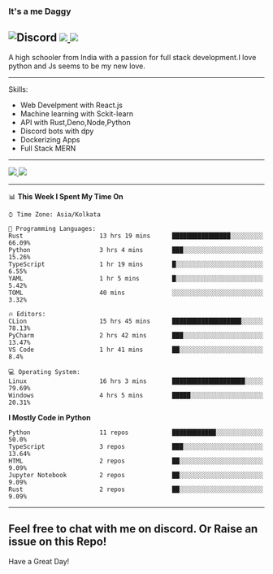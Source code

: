 
### It's a me Daggy

![Discord](https://img.shields.io/discord/491175207122370581?color=black&label=Discord&logo=discord) ![](https://img.shields.io/endpoint?url=https://dev.discordprofiles.me/api/badge/vscode/491174779278065689)<a href="https://github.com/Daggy1234">
  <img src="https://komarev.com/ghpvc/?username=Daggy1234&style=flat-square" />
</a>
 ----

A high schooler from India with a passion for full stack development.I love python and Js seems to be my new love. 

-----

Skills:

- Web Develpment with React.js
- Machine learning with Sckit-learn
- API with Rust,Deno,Node,Python
- Discord bots with dpy
- Dockerizing Apps
- Full Stack MERN

-----
<a href="https://github.com/Daggy1234">
  <img src="https://github-readme-stats.vercel.app/api?username=Daggy1234&show_icons=true&hide_border=true" />
</a><a href="https://github.com/Daggy1234">
  <img src="https://github-readme-stats.vercel.app/api/top-langs/?username=Daggy1234&layout=compact&langs_count=9&hide=css,html" />
</a>

---

<!--START_SECTION:waka-->
📊 **This Week I Spent My Time On** 

```text
⌚︎ Time Zone: Asia/Kolkata

💬 Programming Languages: 
Rust                     13 hrs 19 mins      ████████████████░░░░░░░░░   66.09% 
Python                   3 hrs 4 mins        ███░░░░░░░░░░░░░░░░░░░░░░   15.26% 
TypeScript               1 hr 19 mins        █░░░░░░░░░░░░░░░░░░░░░░░░   6.55% 
YAML                     1 hr 5 mins         █░░░░░░░░░░░░░░░░░░░░░░░░   5.42% 
TOML                     40 mins             ░░░░░░░░░░░░░░░░░░░░░░░░░   3.32%

🔥 Editors: 
CLion                    15 hrs 45 mins      ███████████████████░░░░░░   78.13% 
PyCharm                  2 hrs 42 mins       ███░░░░░░░░░░░░░░░░░░░░░░   13.47% 
VS Code                  1 hr 41 mins        ██░░░░░░░░░░░░░░░░░░░░░░░   8.4%

💻 Operating System: 
Linux                    16 hrs 3 mins       ████████████████████░░░░░   79.69% 
Windows                  4 hrs 5 mins        █████░░░░░░░░░░░░░░░░░░░░   20.31%

```

**I Mostly Code in Python** 

```text
Python                   11 repos            ████████████░░░░░░░░░░░░░   50.0% 
TypeScript               3 repos             ███░░░░░░░░░░░░░░░░░░░░░░   13.64% 
HTML                     2 repos             ██░░░░░░░░░░░░░░░░░░░░░░░   9.09% 
Jupyter Notebook         2 repos             ██░░░░░░░░░░░░░░░░░░░░░░░   9.09% 
Rust                     2 repos             ██░░░░░░░░░░░░░░░░░░░░░░░   9.09%

```



<!--END_SECTION:waka-->

---

Feel free to chat with me on discord. Or Raise an issue on this Repo!
-----
Have a Great Day!

